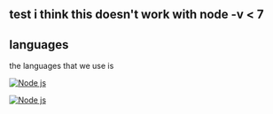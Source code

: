 ## test i think this doesn't work with node -v < 7


## languages

the languages that we use is


[![Node js](	https://img.shields.io/badge/Node.js-339933?style=for-the-badge&logo=nodedotjs&logoColor=white)](https://opensource.org/licenses/)

	


[![Node js](https://img.shields.io/badge/MongoDB-4EA94B?style=for-the-badge&logo=mongodb&logoColor=white)](https://opensource.org/licenses/)

